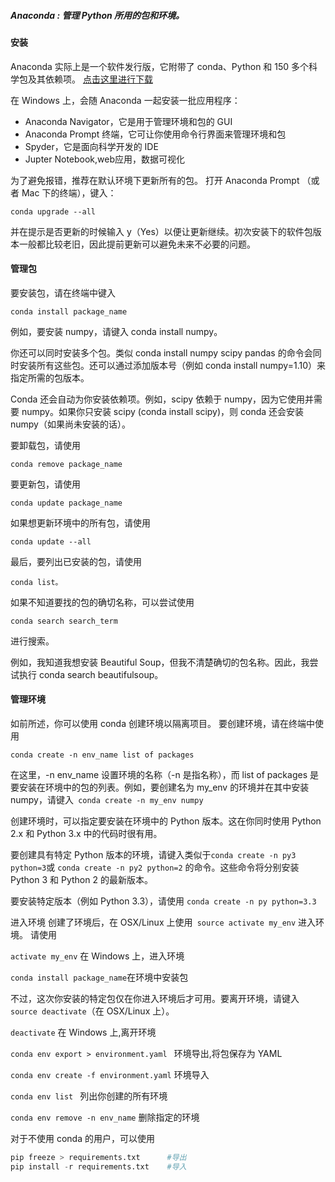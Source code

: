 ##### Anaconda : 管理 Python 所用的包和环境。
#### 安装
Anaconda 实际上是一个软件发行版，它附带了 conda、Python 和 150 多个科学包及其依赖项。
[点击这里进行下载]( https://www.continuum.io/downloads )

在 Windows 上，会随 Anaconda 一起安装一批应用程序：

- Anaconda Navigator，它是用于管理环境和包的 GUI
- Anaconda Prompt 终端，它可让你使用命令行界面来管理环境和包
- Spyder，它是面向科学开发的 IDE
- Jupter Notebook,web应用，数据可视化

为了避免报错，推荐在默认环境下更新所有的包。
打开 Anaconda Prompt （或者 Mac 下的终端），键入：


```
conda upgrade --all
```

并在提示是否更新的时候输入 y（Yes）以便让更新继续。初次安装下的软件包版本一般都比较老旧，因此提前更新可以避免未来不必要的问题。




#### 管理包
要安装包，请在终端中键入
``` 
conda install package_name 
```

例如，要安装 numpy，请键入 conda install numpy。

你还可以同时安装多个包。类似 conda install numpy scipy pandas 的命令会同时安装所有这些包。还可以通过添加版本号（例如 conda install numpy=1.10）来指定所需的包版本。

Conda 还会自动为你安装依赖项。例如，scipy 依赖于 numpy，因为它使用并需要 numpy。如果你只安装 scipy (conda install scipy)，则 conda 还会安装 numpy（如果尚未安装的话）。

要卸载包，请使用 
```
conda remove package_name
```

要更新包，请使用
```
conda update package_name
```

如果想更新环境中的所有包，请使用 
```
conda update --all
```

最后，要列出已安装的包，请使用
```
conda list。
```
如果不知道要找的包的确切名称，可以尝试使用 
```
conda search search_term 
```
进行搜索。

例如，我知道我想安装 Beautiful Soup，但我不清楚确切的包名称。因此，我尝试执行 conda search beautifulsoup。


#### 管理环境
如前所述，你可以使用 conda 创建环境以隔离项目。
要创建环境，请在终端中使用 
```
conda create -n env_name list of packages
```
在这里，-n env_name 设置环境的名称（-n 是指名称），而 list of packages 是要安装在环境中的包的列表。例如，要创建名为 my_env 的环境并在其中安装 numpy，请键入``` conda create -n my_env numpy```

创建环境时，可以指定要安装在环境中的 Python 版本。这在你同时使用 Python 2.x 和 Python 3.x 中的代码时很有用。

要创建具有特定 Python 版本的环境，请键入类似于``` conda create -n py3 python=3 ```或 ```conda create -n py2 python=2``` 的命令。这些命令将分别安装 Python 3 和 Python 2 的最新版本。

要安装特定版本（例如 Python 3.3），请使用 ``` conda create -n py python=3.3 ```

进入环境
创建了环境后，在 OSX/Linux 上使用``` source activate my_env``` 进入环境。
请使用 

```activate my_env```  在 Windows 上，进入环境 


```conda install package_name```在环境中安装包

不过，这次你安装的特定包仅在你进入环境后才可用。要离开环境，请键入``` source deactivate```（在 OSX/Linux 上）。

```deactivate```  在 Windows 上,离开环境

``` conda env export > environment.yaml  ``` 环境导出,将包保存为 YAML

``` conda env create -f environment.yaml ``` 环境导入

```conda env list ``` 列出你创建的所有环境

``` conda env remove -n env_name ```  删除指定的环境


对于不使用 conda 的用户，可以使用 
```py
pip freeze > requirements.txt      #导出
pip install -r requirements.txt    #导入

```
